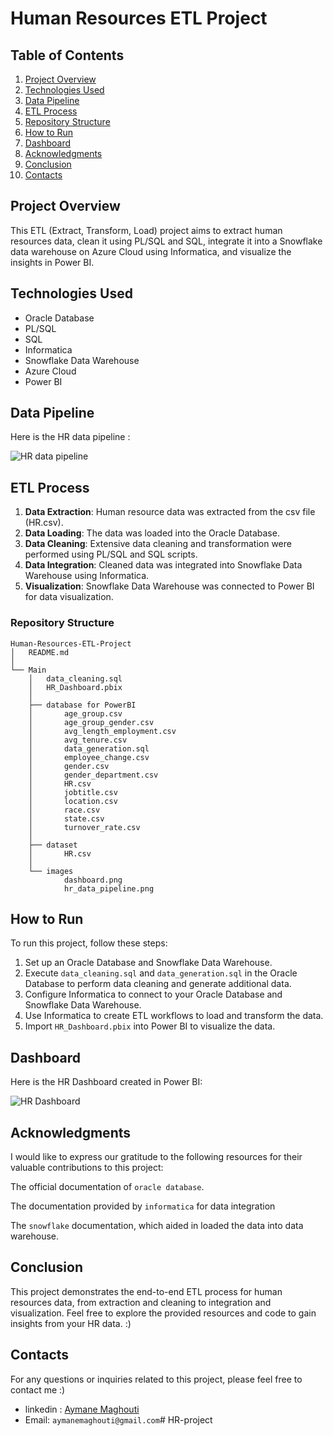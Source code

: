 # Human Resources ETL Project

## Table of Contents
1. [Project Overview](#project-overview)
3. [Technologies Used](#technologies-used)
4. [Data Pipeline](#data-pipeline)
5. [ETL Process](#eTL-process)
6. [Repository Structure](#repository-structure)
7. [How to Run](#how-to-run)
8. [Dashboard](#dashboard)
9. [Acknowledgments](#acknowledgments)
10. [Conclusion](#conclusion)
11. [Contacts](#contacts)

## Project Overview

This ETL (Extract, Transform, Load) project aims to extract human resources data, clean it using PL/SQL and SQL, integrate it into a Snowflake data warehouse on Azure Cloud using Informatica, and visualize the insights in Power BI.

## Technologies Used

- Oracle Database
- PL/SQL
- SQL
- Informatica
- Snowflake Data Warehouse
- Azure Cloud
- Power BI

## Data Pipeline

Here is  the HR data pipeline :

![HR data pipeline](Main/images/hr_data_pipeline.png)


## ETL Process

1. **Data Extraction**: Human resource data was extracted from the csv file (HR.csv).
2. **Data Loading**: The data was loaded into the Oracle Database.
3. **Data Cleaning**: Extensive data cleaning and transformation were performed using PL/SQL and SQL scripts.
4. **Data Integration**: Cleaned data was integrated into Snowflake Data Warehouse using Informatica.
5. **Visualization**: Snowflake Data Warehouse was connected to Power BI for data visualization.

### Repository Structure

```plaintext
Human-Resources-ETL-Project
│   README.md
│
└── Main
    │   data_cleaning.sql
    │   HR_Dashboard.pbix
    │
    ├── database for PowerBI
    │       age_group.csv
    │       age_group_gender.csv
    │       avg_length_employment.csv
    │       avg_tenure.csv
    │       data_generation.sql
    │       employee_change.csv
    │       gender.csv
    │       gender_department.csv
    │       HR.csv
    │       jobtitle.csv
    │       location.csv
    │       race.csv
    │       state.csv
    │       turnover_rate.csv
    │
    ├── dataset
    │       HR.csv
    │
    └── images
            dashboard.png
            hr_data_pipeline.png
```

## How to Run

To run this project, follow these steps:

1. Set up an Oracle Database and Snowflake Data Warehouse.
2. Execute `data_cleaning.sql` and `data_generation.sql` in the Oracle Database to perform data cleaning and generate additional data.
3. Configure Informatica to connect to your Oracle Database and Snowflake Data Warehouse.
4. Use Informatica to create ETL workflows to load and transform the data.
5. Import `HR_Dashboard.pbix` into Power BI to visualize the data.

## Dashboard

Here is  the HR Dashboard created in Power BI:

![HR Dashboard](Main/images/dashboard.png)




## Acknowledgments

I would like to express our gratitude to the following resources for their valuable contributions to this project:

The official documentation of `oracle database`.

The documentation provided by `informatica` for data integration

The `snowflake` documentation, which aided in loaded the data into  data warehouse.

## Conclusion

This project demonstrates the end-to-end ETL process for human resources data, from extraction and cleaning to integration and visualization. Feel free to explore the provided resources and code to gain insights from your HR data. :)

## Contacts

For any questions or inquiries related to this project, please feel free to contact me :)

- linkedin : <a href="https://www.linkedin.com/in/aymane-maghouti/" target="_blank">Aymane Maghouti</a><br>
- Email: `aymanemaghouti@gmail.com`# HR-project
